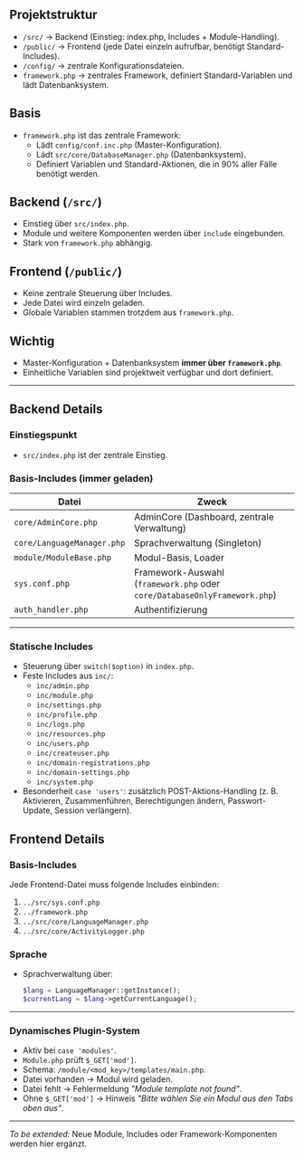 ## Projektstruktur
- `/src/` → Backend (Einstieg: index.php, Includes + Module-Handling).
- `/public/` → Frontend (jede Datei einzeln aufrufbar, benötigt Standard-Includes).
- `/config/` → zentrale Konfigurationsdateien.
- `framework.php` → zentrales Framework, definiert Standard-Variablen und lädt Datenbanksystem.

## Basis
- `framework.php` ist das zentrale Framework:
  - Lädt `config/conf.inc.php` (Master-Konfiguration).
  - Lädt `src/core/DatabaseManager.php` (Datenbanksystem).
  - Definiert Variablen und Standard-Aktionen, die in 90% aller Fälle benötigt werden.

## Backend (`/src/`)
- Einstieg über `src/index.php`.
- Module und weitere Komponenten werden über `include` eingebunden.
- Stark von `framework.php` abhängig.

## Frontend (`/public/`)
- Keine zentrale Steuerung über Includes.
- Jede Datei wird einzeln geladen.
- Globale Variablen stammen trotzdem aus `framework.php`.

## Wichtig
- Master-Konfiguration + Datenbanksystem **immer über `framework.php`**.
- Einheitliche Variablen sind projektweit verfügbar und dort definiert.

---

## Backend Details

### Einstiegspunkt
- `src/index.php` ist der zentrale Einstieg.

### Basis-Includes (immer geladen)
| Datei                    | Zweck                           |
|---------------------------|--------------------------------|
| `core/AdminCore.php`      | AdminCore (Dashboard, zentrale Verwaltung) |
| `core/LanguageManager.php`| Sprachverwaltung (Singleton)   |
| `module/ModuleBase.php`   | Modul-Basis, Loader            |
| `sys.conf.php`            | Framework-Auswahl (`framework.php` oder `core/DatabaseOnlyFramework.php`) |
| `auth_handler.php`        | Authentifizierung              |

---

### Statische Includes
- Steuerung über `switch($option)` in `index.php`.
- Feste Includes aus `inc/`:
  - `inc/admin.php`
  - `inc/module.php`
  - `inc/settings.php`
  - `inc/profile.php`
  - `inc/logs.php`
  - `inc/resources.php`
  - `inc/users.php`
  - `inc/createuser.php`
  - `inc/domain-registrations.php`
  - `inc/domain-settings.php`
  - `inc/system.php`
- Besonderheit `case 'users'`: zusätzlich POST-Aktions-Handling (z. B. Aktivieren, Zusammenführen, Berechtigungen ändern, Passwort-Update, Session verlängern).


## Frontend Details

### Basis-Includes
Jede Frontend-Datei muss folgende Includes einbinden:
1. `../src/sys.conf.php`
2. `../framework.php`
3. `../src/core/LanguageManager.php`
4. `../src/core/ActivityLogger.php`

### Sprache
- Sprachverwaltung über:
  ```php
  $lang = LanguageManager::getInstance();
  $currentLang = $lang->getCurrentLanguage();
---

### Dynamisches Plugin-System
- Aktiv bei `case 'modules'`.
- `Module.php` prüft `$_GET['mod']`.
- Schema: `/module/<mod_key>/templates/main.php`.
- Datei vorhanden → Modul wird geladen.  
- Datei fehlt → Fehlermeldung *"Module template not found"*.  
- Ohne `$_GET['mod']` → Hinweis *"Bitte wählen Sie ein Modul aus den Tabs oben aus"*.  

---

*To be extended:* Neue Module, Includes oder Framework-Komponenten werden hier ergänzt.
